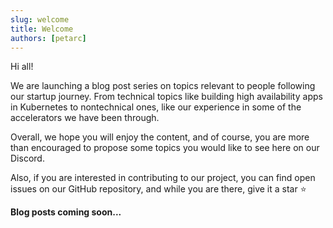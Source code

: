 ```yaml
---
slug: welcome
title: Welcome
authors: [petarc]
---
```


Hi all!

We are launching a blog post series on topics relevant to people following our startup journey. From technical topics 
like building high availability apps in Kubernetes to nontechnical ones, like our experience in some of the accelerators
we have been through.

Overall, we hope you will enjoy the content, and of course, you are more than encouraged to propose some topics you 
would like to see here on our Discord.

Also, if you are interested in contributing to our project, you can find open issues on our GitHub repository, and while
you are there, give it a star :star:

**Blog posts coming soon...**
